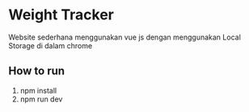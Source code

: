 # Weight Tracker

Website sederhana menggunakan vue js dengan menggunakan Local Storage di dalam chrome

## How to run
1. npm install
2. npm run dev